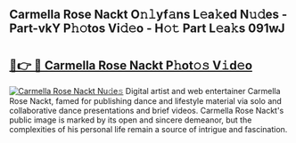 ## Carmella Rose Nackt O𝚗𝚕yf𝚊ns L𝚎a𝚔ed N𝚞𝚍es - Part-vkY P𝚑𝚘tos Vi𝚍𝚎o - H𝚘𝚝 Part L𝚎a𝚔s 091wJ

# <h2><a href="http://kf3wqcc.oniu.top/?m=Carmella+Rose+Nackt">🔗👉 🔴 Carmella Rose Nackt P𝚑ot𝚘𝚜 V𝚒d𝚎o</a></h2>

[![Carmella Rose Nackt Nu𝚍e𝚜](https://i.imgur.com/0qMVB7G.gif)](http://kf3wqcc.oniu.top/?m=Carmella+Rose+Nackt)
Digital artist and web entertainer Carmella Rose Nackt, famed for publishing dance and lifestyle material via solo and collaborative dance presentations and brief videos. Carmella Rose Nackt's public image is marked by its open and sincere demeanor, but the complexities of his personal life remain a source of intrigue and fascination.  
